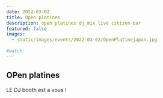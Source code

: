 ```yaml
---
date: 2022-03-02
title: Open platines 
description: open platines dj mix live citizen bar 
featured: false
images: 
  - static/images/events/2022-03-02/OpenPlatinejapan.jpg 
 
#watch:
---
```


## OPen platines

LE DJ booth est a vous !
